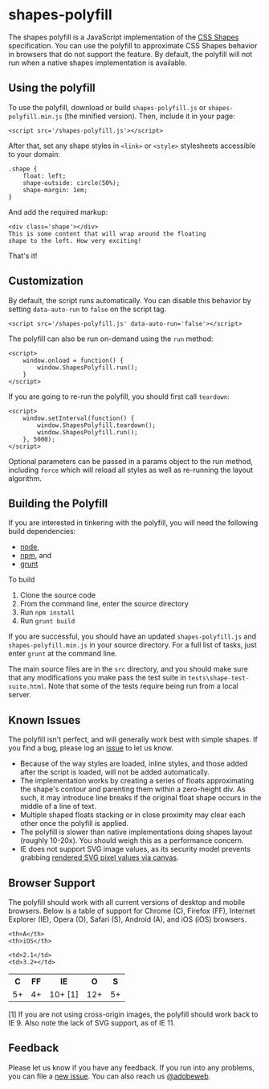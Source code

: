 shapes-polyfill
===============

The shapes polyfill is a JavaScript implementation of the [CSS Shapes][css-shapes-spec] specification.
You can use the polyfill to approximate CSS Shapes behavior in browsers that do not
support the feature. By default, the polyfill will not run when a native shapes
implementation is available.

## Using the polyfill

To use the polyfill, download or build `shapes-polyfill.js` or `shapes-polyfill.min.js` (the minified version). Then, include it in your page:

    <script src='/shapes-polyfill.js'></script>

After that, set any shape styles in `<link>` or `<style>` stylesheets accessible to your domain:

    .shape {
        float: left;
        shape-outside: circle(50%);
        shape-margin: 1em;
    }

And add the required markup:

    <div class='shape'></div>
    This is some content that will wrap around the floating
    shape to the left. How very exciting!

That's it!

## Customization

By default, the script runs automatically. You can disable this behavior by setting `data-auto-run` to `false` on the script tag.

    <script src='/shapes-polyfill.js' data-auto-run='false'></script>

The polyfill can also be run on-demand using the `run` method:

    <script>
        window.onload = function() {
            window.ShapesPolyfill.run();
        }
    </script>

If you are going to re-run the polyfill, you should first call `teardown`:

    <script>
        window.setInterval(function() {
            window.ShapesPolyfill.teardown();
            window.ShapesPolyfill.run();
        }, 5000);
    </script>

Optional parameters can be passed in a params object to the run method, including `force` which will reload all styles as well as re-running the layout algorithm.

## Building the Polyfill

If you are interested in tinkering with the polyfill, you will need the following build dependencies:

* [node][node],
* [npm][npm], and
* [grunt][grunt]

To build

1. Clone the source code
2. From the command line, enter the source directory
3. Run `npm install`
4. Run `grunt build`

If you are successful, you should have an updated `shapes-polyfill.js` and `shapes-polyfill.min.js` in your source directory. For a full list of tasks, just enter `grunt` at the command line.

The main source files are in the `src` directory, and you should make sure that any modifications you make pass the test suite in `tests\shape-test-suite.html`. Note that some of the tests require being run from a local server.

## Known Issues

The polyfill isn't perfect, and will generally work best with simple shapes. If you find a bug, please log an [issue][new-issue] to let us know.
* Because of the way styles are loaded, inline styles, and those added after the script is loaded, will not be added automatically.
* The implementation works by creating a series of floats approximating the shape's contour and parenting them within a zero-height div. As such, it may introduce line breaks if the original float shape occurs in the middle of a line of text.
* Multiple shaped floats stacking or in close proximity may clear each other once the polyfill is applied.
* The polyfill is slower than native implementations doing shapes layout (roughly 10-20x). You should weigh this as a performance concern.
* IE does not support SVG image values, as its security model prevents grabbing [rendered SVG pixel values via canvas][svg-canvas-origin-clean].

## Browser Support

The polyfill should work with all current versions of desktop and mobile browsers. Below is a table of support for Chrome (C), Firefox (FF), Internet Explorer (IE), Opera (O), Safari (S), Android (A), and iOS (iOS) browsers.

<table>
  <tr>
    <th>C</th>
    <th>FF</th>
    <th>IE</th>
    <th>O</th>
    <th>S</th>

    <th>A</th>
    <th>iOS</th>
  </tr>
  <tr>
    <td>5+</td>
    <td>4+</td>
    <td>10+ [1]</td>
    <td>12+</td>
    <td>5+</td>

    <td>2.1</td>
    <td>3.2+</td>
  </tr>
</table>

[1] If you are not using cross-origin images, the polyfill should work back to IE 9. Also note the lack of SVG support, as of IE 11.

## Feedback

Please let us know if you have any feedback. If you run into any problems, you can file a [new issue][new-issue]. You can also reach us [@adobeweb][twitter].

[css-shapes-spec]: http://www.w3.org/TR/css-shapes/
[new-issue]: https://github.com/adobe-webplatform/css-shapes-polyfill/issues/new
[node]: http://nodejs.org
[npm]: http://www.npmjs.org
[grunt]: http://gruntjs.com
[twitter]: http://twitter.com/adobeweb
[svg-canvas-origin-clean]: http://svgopen.org/2010/papers/62-From_SVG_to_Canvas_and_Back/
